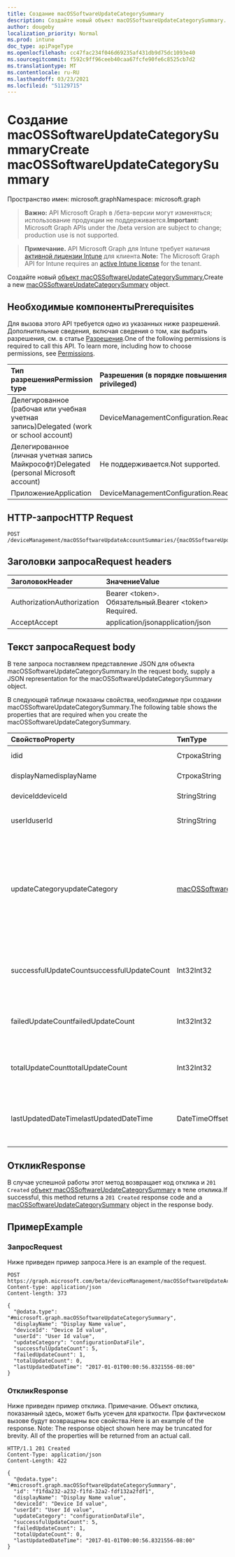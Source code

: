 ```yaml
---
title: Создание macOSSoftwareUpdateCategorySummary
description: Создайте новый объект macOSSoftwareUpdateCategorySummary.
author: dougeby
localization_priority: Normal
ms.prod: intune
doc_type: apiPageType
ms.openlocfilehash: cc47fac234f046d69235af431db9d75dc1093e40
ms.sourcegitcommit: f592c9ff96ceeb40caa67fcfe90fe6c8525cb7d2
ms.translationtype: MT
ms.contentlocale: ru-RU
ms.lasthandoff: 03/23/2021
ms.locfileid: "51129715"
---
```

# <a name="create-macossoftwareupdatecategorysummary"></a><span data-ttu-id="89bbb-103">Создание macOSSoftwareUpdateCategorySummary</span><span class="sxs-lookup"><span data-stu-id="89bbb-103">Create macOSSoftwareUpdateCategorySummary</span></span>

<span data-ttu-id="89bbb-104">Пространство имен: microsoft.graph</span><span class="sxs-lookup"><span data-stu-id="89bbb-104">Namespace: microsoft.graph</span></span>

> <span data-ttu-id="89bbb-105">**Важно:** API Microsoft Graph в /бета-версии могут изменяться; использование продукции не поддерживается.</span><span class="sxs-lookup"><span data-stu-id="89bbb-105">**Important:** Microsoft Graph APIs under the /beta version are subject to change; production use is not supported.</span></span>

> <span data-ttu-id="89bbb-106">**Примечание.** API Microsoft Graph для Intune требует наличия [активной лицензии Intune](https://go.microsoft.com/fwlink/?linkid=839381) для клиента.</span><span class="sxs-lookup"><span data-stu-id="89bbb-106">**Note:** The Microsoft Graph API for Intune requires an [active Intune license](https://go.microsoft.com/fwlink/?linkid=839381) for the tenant.</span></span>

<span data-ttu-id="89bbb-107">Создайте новый [объект macOSSoftwareUpdateCategorySummary.](../resources/intune-deviceconfig-macossoftwareupdatecategorysummary.md)</span><span class="sxs-lookup"><span data-stu-id="89bbb-107">Create a new [macOSSoftwareUpdateCategorySummary](../resources/intune-deviceconfig-macossoftwareupdatecategorysummary.md) object.</span></span>

## <a name="prerequisites"></a><span data-ttu-id="89bbb-108">Необходимые компоненты</span><span class="sxs-lookup"><span data-stu-id="89bbb-108">Prerequisites</span></span>
<span data-ttu-id="89bbb-p101">Для вызова этого API требуется одно из указанных ниже разрешений. Дополнительные сведения, включая сведения о том, как выбрать разрешения, см. в статье [Разрешения](/graph/permissions-reference).</span><span class="sxs-lookup"><span data-stu-id="89bbb-p101">One of the following permissions is required to call this API. To learn more, including how to choose permissions, see [Permissions](/graph/permissions-reference).</span></span>

|<span data-ttu-id="89bbb-111">Тип разрешения</span><span class="sxs-lookup"><span data-stu-id="89bbb-111">Permission type</span></span>|<span data-ttu-id="89bbb-112">Разрешения (в порядке повышения привилегий)</span><span class="sxs-lookup"><span data-stu-id="89bbb-112">Permissions (from least to most privileged)</span></span>|
|:---|:---|
|<span data-ttu-id="89bbb-113">Делегированное (рабочая или учебная учетная запись)</span><span class="sxs-lookup"><span data-stu-id="89bbb-113">Delegated (work or school account)</span></span>|<span data-ttu-id="89bbb-114">DeviceManagementConfiguration.ReadWrite.All</span><span class="sxs-lookup"><span data-stu-id="89bbb-114">DeviceManagementConfiguration.ReadWrite.All</span></span>|
|<span data-ttu-id="89bbb-115">Делегированное (личная учетная запись Майкрософт)</span><span class="sxs-lookup"><span data-stu-id="89bbb-115">Delegated (personal Microsoft account)</span></span>|<span data-ttu-id="89bbb-116">Не поддерживается.</span><span class="sxs-lookup"><span data-stu-id="89bbb-116">Not supported.</span></span>|
|<span data-ttu-id="89bbb-117">Приложение</span><span class="sxs-lookup"><span data-stu-id="89bbb-117">Application</span></span>|<span data-ttu-id="89bbb-118">DeviceManagementConfiguration.ReadWrite.All</span><span class="sxs-lookup"><span data-stu-id="89bbb-118">DeviceManagementConfiguration.ReadWrite.All</span></span>|

## <a name="http-request"></a><span data-ttu-id="89bbb-119">HTTP-запрос</span><span class="sxs-lookup"><span data-stu-id="89bbb-119">HTTP Request</span></span>
<!-- {
  "blockType": "ignored"
}
-->
``` http
POST /deviceManagement/macOSSoftwareUpdateAccountSummaries/{macOSSoftwareUpdateAccountSummaryId}/categorySummaries
```

## <a name="request-headers"></a><span data-ttu-id="89bbb-120">Заголовки запроса</span><span class="sxs-lookup"><span data-stu-id="89bbb-120">Request headers</span></span>
|<span data-ttu-id="89bbb-121">Заголовок</span><span class="sxs-lookup"><span data-stu-id="89bbb-121">Header</span></span>|<span data-ttu-id="89bbb-122">Значение</span><span class="sxs-lookup"><span data-stu-id="89bbb-122">Value</span></span>|
|:---|:---|
|<span data-ttu-id="89bbb-123">Authorization</span><span class="sxs-lookup"><span data-stu-id="89bbb-123">Authorization</span></span>|<span data-ttu-id="89bbb-124">Bearer &lt;token&gt;. Обязательный.</span><span class="sxs-lookup"><span data-stu-id="89bbb-124">Bearer &lt;token&gt; Required.</span></span>|
|<span data-ttu-id="89bbb-125">Accept</span><span class="sxs-lookup"><span data-stu-id="89bbb-125">Accept</span></span>|<span data-ttu-id="89bbb-126">application/json</span><span class="sxs-lookup"><span data-stu-id="89bbb-126">application/json</span></span>|

## <a name="request-body"></a><span data-ttu-id="89bbb-127">Текст запроса</span><span class="sxs-lookup"><span data-stu-id="89bbb-127">Request body</span></span>
<span data-ttu-id="89bbb-128">В теле запроса поставляем представление JSON для объекта macOSSoftwareUpdateCategorySummary.</span><span class="sxs-lookup"><span data-stu-id="89bbb-128">In the request body, supply a JSON representation for the macOSSoftwareUpdateCategorySummary object.</span></span>

<span data-ttu-id="89bbb-129">В следующей таблице показаны свойства, необходимые при создании macOSSoftwareUpdateCategorySummary.</span><span class="sxs-lookup"><span data-stu-id="89bbb-129">The following table shows the properties that are required when you create the macOSSoftwareUpdateCategorySummary.</span></span>

|<span data-ttu-id="89bbb-130">Свойство</span><span class="sxs-lookup"><span data-stu-id="89bbb-130">Property</span></span>|<span data-ttu-id="89bbb-131">Тип</span><span class="sxs-lookup"><span data-stu-id="89bbb-131">Type</span></span>|<span data-ttu-id="89bbb-132">Описание</span><span class="sxs-lookup"><span data-stu-id="89bbb-132">Description</span></span>|
|:---|:---|:---|
|<span data-ttu-id="89bbb-133">id</span><span class="sxs-lookup"><span data-stu-id="89bbb-133">id</span></span>|<span data-ttu-id="89bbb-134">Строка</span><span class="sxs-lookup"><span data-stu-id="89bbb-134">String</span></span>|<span data-ttu-id="89bbb-135">Ключ объекта.</span><span class="sxs-lookup"><span data-stu-id="89bbb-135">Key of the entity.</span></span>|
|<span data-ttu-id="89bbb-136">displayName</span><span class="sxs-lookup"><span data-stu-id="89bbb-136">displayName</span></span>|<span data-ttu-id="89bbb-137">Строка</span><span class="sxs-lookup"><span data-stu-id="89bbb-137">String</span></span>|<span data-ttu-id="89bbb-138">Имя отчета</span><span class="sxs-lookup"><span data-stu-id="89bbb-138">The name of the report</span></span>|
|<span data-ttu-id="89bbb-139">deviceId</span><span class="sxs-lookup"><span data-stu-id="89bbb-139">deviceId</span></span>|<span data-ttu-id="89bbb-140">String</span><span class="sxs-lookup"><span data-stu-id="89bbb-140">String</span></span>|<span data-ttu-id="89bbb-141">ID устройства.</span><span class="sxs-lookup"><span data-stu-id="89bbb-141">The device ID.</span></span>|
|<span data-ttu-id="89bbb-142">userId</span><span class="sxs-lookup"><span data-stu-id="89bbb-142">userId</span></span>|<span data-ttu-id="89bbb-143">String</span><span class="sxs-lookup"><span data-stu-id="89bbb-143">String</span></span>|<span data-ttu-id="89bbb-144">Идентификатор пользователя.</span><span class="sxs-lookup"><span data-stu-id="89bbb-144">The user ID.</span></span>|
|<span data-ttu-id="89bbb-145">updateCategory</span><span class="sxs-lookup"><span data-stu-id="89bbb-145">updateCategory</span></span>|[<span data-ttu-id="89bbb-146">macOSSoftwareUpdateCategory</span><span class="sxs-lookup"><span data-stu-id="89bbb-146">macOSSoftwareUpdateCategory</span></span>](../resources/intune-deviceconfig-macossoftwareupdatecategory.md)|<span data-ttu-id="89bbb-147">Тип обновления программного обеспечения.</span><span class="sxs-lookup"><span data-stu-id="89bbb-147">Software update type.</span></span> <span data-ttu-id="89bbb-148">Возможные значения: `critical`, `configurationDataFile`, `firmware`, `other`.</span><span class="sxs-lookup"><span data-stu-id="89bbb-148">Possible values are: `critical`, `configurationDataFile`, `firmware`, `other`.</span></span>|
|<span data-ttu-id="89bbb-149">successfulUpdateCount</span><span class="sxs-lookup"><span data-stu-id="89bbb-149">successfulUpdateCount</span></span>|<span data-ttu-id="89bbb-150">Int32</span><span class="sxs-lookup"><span data-stu-id="89bbb-150">Int32</span></span>|<span data-ttu-id="89bbb-151">Количество успешных обновлений на устройстве</span><span class="sxs-lookup"><span data-stu-id="89bbb-151">Number of successful updates on the device</span></span>|
|<span data-ttu-id="89bbb-152">failedUpdateCount</span><span class="sxs-lookup"><span data-stu-id="89bbb-152">failedUpdateCount</span></span>|<span data-ttu-id="89bbb-153">Int32</span><span class="sxs-lookup"><span data-stu-id="89bbb-153">Int32</span></span>|<span data-ttu-id="89bbb-154">Количество сбойных обновлений на устройстве</span><span class="sxs-lookup"><span data-stu-id="89bbb-154">Number of failed updates on the device</span></span>|
|<span data-ttu-id="89bbb-155">totalUpdateCount</span><span class="sxs-lookup"><span data-stu-id="89bbb-155">totalUpdateCount</span></span>|<span data-ttu-id="89bbb-156">Int32</span><span class="sxs-lookup"><span data-stu-id="89bbb-156">Int32</span></span>|<span data-ttu-id="89bbb-157">Количество обновлений на устройстве</span><span class="sxs-lookup"><span data-stu-id="89bbb-157">Number of total updates on the device</span></span>|
|<span data-ttu-id="89bbb-158">lastUpdatedDateTime</span><span class="sxs-lookup"><span data-stu-id="89bbb-158">lastUpdatedDateTime</span></span>|<span data-ttu-id="89bbb-159">DateTimeOffset</span><span class="sxs-lookup"><span data-stu-id="89bbb-159">DateTimeOffset</span></span>|<span data-ttu-id="89bbb-160">Последняя дата обновления отчета для этого устройства.</span><span class="sxs-lookup"><span data-stu-id="89bbb-160">Last date time the report for this device was updated.</span></span>|



## <a name="response"></a><span data-ttu-id="89bbb-161">Отклик</span><span class="sxs-lookup"><span data-stu-id="89bbb-161">Response</span></span>
<span data-ttu-id="89bbb-162">В случае успешной работы этот метод возвращает код отклика и `201 Created` [объект macOSSoftwareUpdateCategorySummary](../resources/intune-deviceconfig-macossoftwareupdatecategorysummary.md) в теле отклика.</span><span class="sxs-lookup"><span data-stu-id="89bbb-162">If successful, this method returns a `201 Created` response code and a [macOSSoftwareUpdateCategorySummary](../resources/intune-deviceconfig-macossoftwareupdatecategorysummary.md) object in the response body.</span></span>

## <a name="example"></a><span data-ttu-id="89bbb-163">Пример</span><span class="sxs-lookup"><span data-stu-id="89bbb-163">Example</span></span>

### <a name="request"></a><span data-ttu-id="89bbb-164">Запрос</span><span class="sxs-lookup"><span data-stu-id="89bbb-164">Request</span></span>
<span data-ttu-id="89bbb-165">Ниже приведен пример запроса.</span><span class="sxs-lookup"><span data-stu-id="89bbb-165">Here is an example of the request.</span></span>
``` http
POST https://graph.microsoft.com/beta/deviceManagement/macOSSoftwareUpdateAccountSummaries/{macOSSoftwareUpdateAccountSummaryId}/categorySummaries
Content-type: application/json
Content-length: 373

{
  "@odata.type": "#microsoft.graph.macOSSoftwareUpdateCategorySummary",
  "displayName": "Display Name value",
  "deviceId": "Device Id value",
  "userId": "User Id value",
  "updateCategory": "configurationDataFile",
  "successfulUpdateCount": 5,
  "failedUpdateCount": 1,
  "totalUpdateCount": 0,
  "lastUpdatedDateTime": "2017-01-01T00:00:56.8321556-08:00"
}
```

### <a name="response"></a><span data-ttu-id="89bbb-166">Отклик</span><span class="sxs-lookup"><span data-stu-id="89bbb-166">Response</span></span>
<span data-ttu-id="89bbb-p103">Ниже приведен пример отклика. Примечание. Объект отклика, показанный здесь, может быть усечен для краткости. При фактическом вызове будут возвращены все свойства.</span><span class="sxs-lookup"><span data-stu-id="89bbb-p103">Here is an example of the response. Note: The response object shown here may be truncated for brevity. All of the properties will be returned from an actual call.</span></span>
``` http
HTTP/1.1 201 Created
Content-Type: application/json
Content-Length: 422

{
  "@odata.type": "#microsoft.graph.macOSSoftwareUpdateCategorySummary",
  "id": "f1fda232-a232-f1fd-32a2-fdf132a2fdf1",
  "displayName": "Display Name value",
  "deviceId": "Device Id value",
  "userId": "User Id value",
  "updateCategory": "configurationDataFile",
  "successfulUpdateCount": 5,
  "failedUpdateCount": 1,
  "totalUpdateCount": 0,
  "lastUpdatedDateTime": "2017-01-01T00:00:56.8321556-08:00"
}
```




